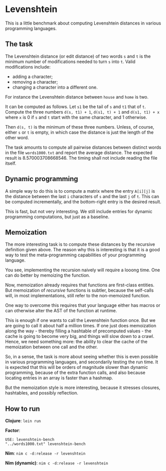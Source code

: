 Levenshtein
===========

This is a little benchmark about computing Levenshtein distances in various
programming languages.

The task
--------

The Levenshtein distance (or edit distance) of two words `s` and `t` is the
minimum number of modifications needed to turn `s` into `t`. Valid modifications
include:

* adding a character;
* removing a character;
* changing a character into a different one.

For instance the Levenshtein distance between `house` and `home` is two.

It can be computed as follows. Let `s1` be the tail of `s` and `t1` that of `t`.
Compute the three numbers `d(s, t1) + 1`, `d(s1, t) + 1` and `d(s1, t1) + x`
where `x` is 0 if `s` and `t` start with the same character, and 1 otherwise.

Then `d(s, t)` is the minimum of these three numbers. Unless, of course, either
`s` or `t` is empty, in which case the distance is just the length of the other
word.

The task amounts to compute all pairwise distances between distinct words in
the file `words1000.txt` and report the average distance. The expected result
is 8.570003708668546. The timing shall not include reading the file itself.

Dynamic programming
-------------------

A simple way to do this is to compute a matrix where the entry `A[i][j]` is
the distance between the last `i` characters of `s` and the last `j` of `t`.
This can be computed incrementally, and the bottom-right entry is the desired
result.

This is fast, but not very interesting. We still include entries for dynamic
programming computations, but just as a baseline.

Memoization
-----------

The more interesting task is to compute these distances by the recursive
definition given above. The reason why this is interesting is that it is a
good way to test the meta-programming capabilities of your programming
language.

You see, implementing the recursion naively will require a looong time. One can
do better by memoizing the function.

Now, memoization already requires that functions are first-class entities. But
memoization of *recursive* functions is subtler, because the self-calls will,
in most implementations, still refer to the non-memoized function.

One way to overcome this requires that your language either has macros or
can otherwise alter the AST of the function at runtime.

This is enough if one wants to call the Levenshtein function once. But we are
going to call it about half a million times. If one just does memoization along
the way - thereby filling a hashtable of precomputed values - the cache is
going to become very big, and things will slow down to a crawl. Hence, we need
something more: the ability to clear the cache of the memoization between one
call and the other.

So, in a sense, the task is more about seeing whether this is even possible in
various programming languages, and secondarily testing the run time. It is
expected that this will be orders of magnitude slower than dynamic programming,
because of the extra function calls, and also because locating entries in an
array is faster than a hashmap.

But the memoization style is more interesting, because it stresses closures,
hashtables, and possibly reflection.

How to run
----------

**Clojure**: `lein run`

**Factor**:

    USE: levenshtein-bench
    "../words1000.txt" levenshtein-bench

**Nim**: `nim c -d:release -r levenshtein`

**Nim (dynamic)**: `nim c -d:release -r levenshtein`